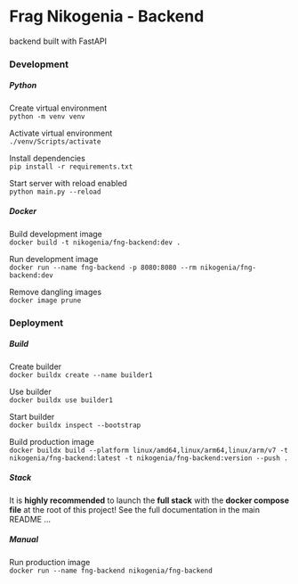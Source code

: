 # Frag Nikogenia - Backend
backend built with FastAPI

### Development

##### Python

Create virtual environment \
`python -m venv venv`

Activate virtual environment \
`./venv/Scripts/activate`

Install dependencies \
`pip install -r requirements.txt`

Start server with reload enabled \
`python main.py --reload`

##### Docker

Build development image \
`docker build -t nikogenia/fng-backend:dev .`

Run development image \
`docker run --name fng-backend -p 8080:8080 --rm nikogenia/fng-backend:dev`

Remove dangling images \
`docker image prune`

### Deployment

##### Build
Create builder \
`docker buildx create --name builder1`

Use builder \
`docker buildx use builder1`

Start builder \
`docker buildx inspect --bootstrap`

Build production image \
`docker buildx build --platform linux/amd64,linux/arm64,linux/arm/v7 -t nikogenia/fng-backend:latest -t nikogenia/fng-backend:version --push .`

##### Stack

It is **highly recommended** to launch the **full stack** with the
**docker compose file** at the root of this project! See the full
documentation in the main README ...

##### Manual

Run production image \
`docker run --name fng-backend nikogenia/fng-backend`
